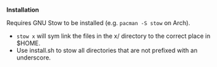 **Installation**

Requires GNU Stow to be installed (e.g. `pacman -S stow` on Arch).

- `stow x` will sym link the files in the x/ directory to the correct place in $HOME.
- Use install.sh to stow all directories that are not prefixed with an underscore.

